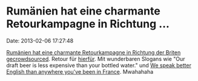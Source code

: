 Rumänien hat eine charmante Retourkampagne in Richtung \...
===========================================================

Date: 2013-02-06 17:27:48

[Rumänien hat eine charmante Retourkampagne in Richtung der Briten
gecrowdsourced](http://jetzt.sueddeutsche.de/texte/anzeigen/565774/Unsere-Frauen-sehen-aus-wie-Kate-Middleton).
Retour für [hierfür](/?ts=aff8fc32). Mit wunderbaren Slogans wie \"Our
draft beer is less expensive than your bottled water.\" und [We speak
better English than anywhere you\'ve been in
France](http://www.standard.co.uk/news/mayor/scheiss-seo-immer-8475004.html?action=gallery&ino=2).
Mwahahaha
